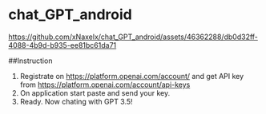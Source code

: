 # chat_GPT_android

https://github.com/xNaxelx/chat_GPT_android/assets/46362288/db0d32ff-4088-4b9d-b935-ee81bc61da71


##Instruction
1. Registrate on https://platform.openai.com/account/ and get API key from https://platform.openai.com/account/api-keys
2. On application start paste and send your key.
3. Ready. Now chating with GPT 3.5!
